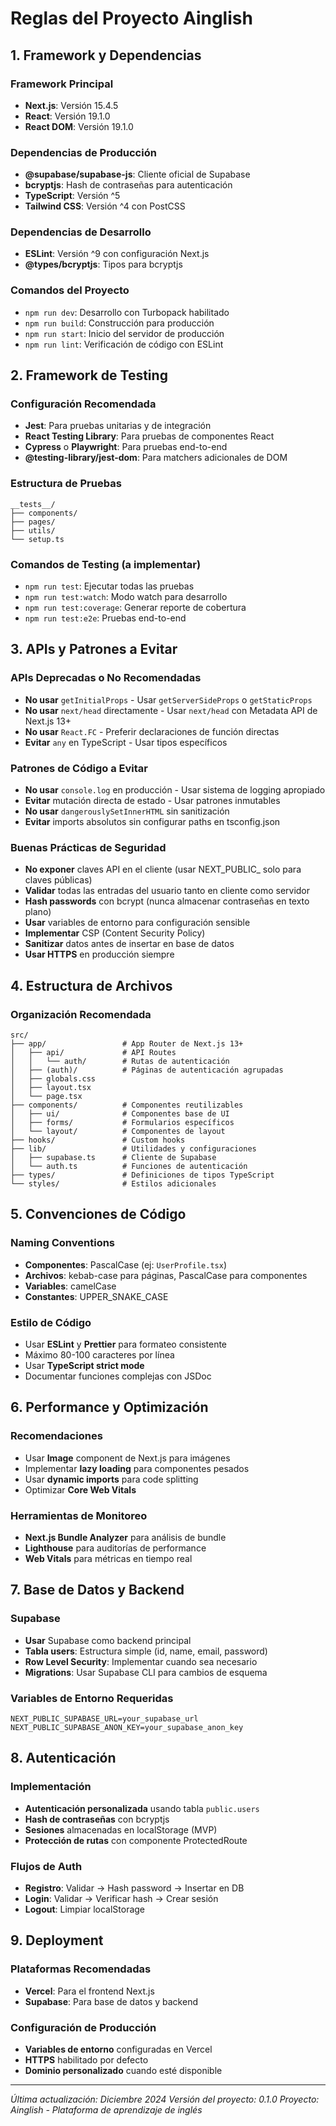 # Reglas del Proyecto Ainglish

## 1. Framework y Dependencias

### Framework Principal
- **Next.js**: Versión 15.4.5
- **React**: Versión 19.1.0
- **React DOM**: Versión 19.1.0

### Dependencias de Producción
- **@supabase/supabase-js**: Cliente oficial de Supabase
- **bcryptjs**: Hash de contraseñas para autenticación
- **TypeScript**: Versión ^5
- **Tailwind CSS**: Versión ^4 con PostCSS

### Dependencias de Desarrollo
- **ESLint**: Versión ^9 con configuración Next.js
- **@types/bcryptjs**: Tipos para bcryptjs

### Comandos del Proyecto
- `npm run dev`: Desarrollo con Turbopack habilitado
- `npm run build`: Construcción para producción
- `npm run start`: Inicio del servidor de producción
- `npm run lint`: Verificación de código con ESLint

## 2. Framework de Testing

### Configuración Recomendada
- **Jest**: Para pruebas unitarias y de integración
- **React Testing Library**: Para pruebas de componentes React
- **Cypress** o **Playwright**: Para pruebas end-to-end
- **@testing-library/jest-dom**: Para matchers adicionales de DOM

### Estructura de Pruebas
```
__tests__/
├── components/
├── pages/
├── utils/
└── setup.ts
```

### Comandos de Testing (a implementar)
- `npm run test`: Ejecutar todas las pruebas
- `npm run test:watch`: Modo watch para desarrollo
- `npm run test:coverage`: Generar reporte de cobertura
- `npm run test:e2e`: Pruebas end-to-end

## 3. APIs y Patrones a Evitar

### APIs Deprecadas o No Recomendadas
- **No usar** `getInitialProps` - Usar `getServerSideProps` o `getStaticProps`
- **No usar** `next/head` directamente - Usar `next/head` con Metadata API de Next.js 13+
- **No usar** `React.FC` - Preferir declaraciones de función directas
- **Evitar** `any` en TypeScript - Usar tipos específicos

### Patrones de Código a Evitar
- **No usar** `console.log` en producción - Usar sistema de logging apropiado
- **Evitar** mutación directa de estado - Usar patrones inmutables
- **No usar** `dangerouslySetInnerHTML` sin sanitización
- **Evitar** imports absolutos sin configurar paths en tsconfig.json

### Buenas Prácticas de Seguridad
- **No exponer** claves API en el cliente (usar NEXT_PUBLIC_ solo para claves públicas)
- **Validar** todas las entradas del usuario tanto en cliente como servidor
- **Hash passwords** con bcrypt (nunca almacenar contraseñas en texto plano)
- **Usar** variables de entorno para configuración sensible
- **Implementar** CSP (Content Security Policy)
- **Sanitizar** datos antes de insertar en base de datos
- **Usar HTTPS** en producción siempre

## 4. Estructura de Archivos

### Organización Recomendada
```
src/
├── app/                 # App Router de Next.js 13+
│   ├── api/             # API Routes
│   │   └── auth/        # Rutas de autenticación
│   ├── (auth)/          # Páginas de autenticación agrupadas
│   ├── globals.css
│   ├── layout.tsx
│   └── page.tsx
├── components/          # Componentes reutilizables
│   ├── ui/              # Componentes base de UI
│   ├── forms/           # Formularios específicos
│   └── layout/          # Componentes de layout
├── hooks/               # Custom hooks
├── lib/                 # Utilidades y configuraciones
│   ├── supabase.ts      # Cliente de Supabase
│   └── auth.ts          # Funciones de autenticación
├── types/               # Definiciones de tipos TypeScript
└── styles/              # Estilos adicionales
```

## 5. Convenciones de Código

### Naming Conventions
- **Componentes**: PascalCase (ej: `UserProfile.tsx`)
- **Archivos**: kebab-case para páginas, PascalCase para componentes
- **Variables**: camelCase
- **Constantes**: UPPER_SNAKE_CASE

### Estilo de Código
- Usar **ESLint** y **Prettier** para formateo consistente
- Máximo 80-100 caracteres por línea
- Usar **TypeScript strict mode**
- Documentar funciones complejas con JSDoc

## 6. Performance y Optimización

### Recomendaciones
- Usar **Image** component de Next.js para imágenes
- Implementar **lazy loading** para componentes pesados
- Usar **dynamic imports** para code splitting
- Optimizar **Core Web Vitals**

### Herramientas de Monitoreo
- **Next.js Bundle Analyzer** para análisis de bundle
- **Lighthouse** para auditorías de performance
- **Web Vitals** para métricas en tiempo real

## 7. Base de Datos y Backend

### Supabase
- **Usar** Supabase como backend principal
- **Tabla users**: Estructura simple (id, name, email, password)
- **Row Level Security**: Implementar cuando sea necesario
- **Migrations**: Usar Supabase CLI para cambios de esquema

### Variables de Entorno Requeridas
```env
NEXT_PUBLIC_SUPABASE_URL=your_supabase_url
NEXT_PUBLIC_SUPABASE_ANON_KEY=your_supabase_anon_key
```

## 8. Autenticación

### Implementación
- **Autenticación personalizada** usando tabla `public.users`
- **Hash de contraseñas** con bcryptjs
- **Sesiones** almacenadas en localStorage (MVP)
- **Protección de rutas** con componente ProtectedRoute

### Flujos de Auth
- **Registro**: Validar → Hash password → Insertar en DB
- **Login**: Validar → Verificar hash → Crear sesión
- **Logout**: Limpiar localStorage

## 9. Deployment

### Plataformas Recomendadas
- **Vercel**: Para el frontend Next.js
- **Supabase**: Para base de datos y backend

### Configuración de Producción
- **Variables de entorno** configuradas en Vercel
- **HTTPS** habilitado por defecto
- **Dominio personalizado** cuando esté disponible

---

*Última actualización: Diciembre 2024*
*Versión del proyecto: 0.1.0*
*Proyecto: Ainglish - Plataforma de aprendizaje de inglés*